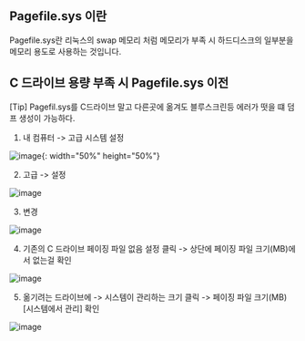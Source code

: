 ## Pagefile.sys 이란

Pagefile.sys란 리눅스의 swap 메모리 처럼 메모리가 부족 시 하드디스크의 일부분을 메모리 용도로 사용하는 것입니다.


## C 드라이브 용량 부족 시 Pagefile.sys 이전

[Tip] Pagefil.sys를 C드라이브 말고 다른곳에 옮겨도 블루스크린등 에러가 떳을 떄 덤프 생성이 가능하다.

1. 내 컴퓨터 -> 고급 시스템 설정

![image](https://user-images.githubusercontent.com/38831314/125555306-7b36c4d0-3234-472b-a233-1ec27db66be7.png){: width="50%" height="50%"}

2. 고급 -> 설정

![image](https://user-images.githubusercontent.com/38831314/125555349-dbf68f88-0cca-48ed-bb8f-5243ae4dc080.png)

3. 변경

![image](https://user-images.githubusercontent.com/38831314/125555399-7aaa48d7-9df6-4d7d-a4c1-6bc278f3217b.png)

4. 기존의 C 드라이브 페이징 파일 없음 설정 클릭 -> 상단에 페이징 파일 크기(MB)에서 없는걸 확인

![image](https://user-images.githubusercontent.com/38831314/125555430-d78f3430-f2de-4f58-b2f2-9f8c6cc736a5.png)

5. 옮기려는 드라이브에 -> 시스템이 관리하는 크기 클릭 -> 페이징 파일 크기(MB) [시스템에서 관리] 확인 

![image](https://user-images.githubusercontent.com/38831314/125555537-f6421140-980a-428e-bac0-5f22ed3ab984.png)
